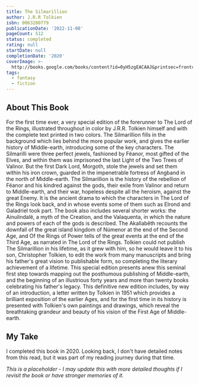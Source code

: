 ```yaml
---
title: The Silmarillion
author: J.R.R Tolkien
isbn: 0063280779
publicationDate: '2022-11-08'
pageCount: 512
status: completed
rating: null
startDate: null
completionDate: '2020'
coverImage: >-
  http://books.google.com/books/content?id=0yH5zgEACAAJ&printsec=frontcover&img=1&zoom=1&source=gbs_api
tags:
  - fantasy
  - fiction
---
```


## About This Book

For the first time ever, a very special edition of the forerunner to The Lord of the Rings, illustrated throughout in color by J.R.R. Tolkien himself and with the complete text printed in two colors. The Silmarillion fills in the background which lies behind the more popular work, and gives the earlier history of Middle-earth, introducing some of the key characters. The Silmarilli were three perfect jewels, fashioned by Fëanor, most gifted of the Elves, and within them was imprisoned the last Light of the Two Trees of Valinor. But the first Dark Lord, Morgoth, stole the jewels and set them within his iron crown, guarded in the impenetrable fortress of Angband in the north of Middle-earth. The Silmarillion is the history of the rebellion of Fëanor and his kindred against the gods, their exile from Valinor and return to Middle-earth, and their war, hopeless despite all the heroism, against the great Enemy. It is the ancient drama to which the characters in The Lord of the Rings look back, and in whose events some of them such as Elrond and Galadriel took part. The book also includes several shorter works: the Ainulindalë, a myth of the Creation, and the Valaquenta, in which the nature and powers of each of the gods is described. The Akallabêth recounts the downfall of the great island kingdom of Númenor at the end of the Second Age, and Of the Rings of Power tells of the great events at the end of the Third Age, as narrated in The Lord of the Rings. Tolkien could not publish The Silmarillion in his lifetime, as it grew with him, so he would leave it to his son, Christopher Tolkien, to edit the work from many manuscripts and bring his father's great vision to publishable form, so completing the literary achievement of a lifetime. This special edition presents anew this seminal first step towards mapping out the posthumous publishing of Middle-earth, and the beginning of an illustrious forty years and more than twenty books celebrating his father's legacy. This definitive new edition includes, by way of an introduction, a letter written by Tolkien in 1951 which provides a brilliant exposition of the earlier Ages, and for the first time in its history is presented with Tolkien's own paintings and drawings, which reveal the breathtaking grandeur and beauty of his vision of the First Age of Middle-earth.

## My Take

I completed this book in 2020. Looking back, I don't have detailed notes from this read, but it was part of my reading journey during that time.

_This is a placeholder - I may update this with more detailed thoughts if I revisit the book or have stronger memories of it._
